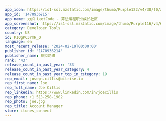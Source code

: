 ```yaml
---
app_icon: https://is1-ssl.mzstatic.com/image/thumb/Purple122/v4/38/f0/a7/38f0a72d-3429-d106-ed28-a69d31454fd1/AppIcon-0-0-1x_U007emarketing-0-7-0-85-220.png/1024x1024bb.png
app_id: '1470936215'
app_name: 力扣 LeetCode - 算法编程职业成长社区
app_screenshot: https://is1-ssl.mzstatic.com/image/thumb/Purple116/v4/65/15/30/651530a0-cc60-4765-f12b-e55a3e592e72/f9f48d43-ea44-42f4-9706-11b2a4b5c4e0_iphone_6.5-1.jpg/1242x2688bb.png
category: Developer Tools
country: US
id: PIQgPC3YmH_Q
language: en
most_recent_release: '2024-02-19T00:00:00'
publisher_id: '1470936214'
publisher_name: 领扣网络
rank: '43'
release_count_in_past_year: '33'
release_count_in_past_year_category: 4
release_count_in_past_year_top_in_category: 19
rep_email: joseph.cillis@bitrise.io
rep_first_name: Joe
rep_full_name: Joe Cillis
rep_linkedin: https://www.linkedin.com/in/joecillis
rep_phone: +1 518-258-1902
rep_photo: joe.jpg
rep_title: Account Manager
store: itunes_connect
---
```

